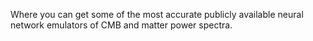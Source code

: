 Where you can get some of the most accurate publicly available neural network emulators of CMB and matter power spectra. 
